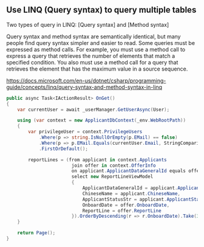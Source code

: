 ## Use LINQ (Query syntax) to query multiple tables

Two types of query in LINQ: [Query syntax] and [Method syntax]

Query syntax and method syntax are semantically identical, but many people find query syntax simpler and easier to read. Some queries must be expressed as method calls. For example, you must use a method call to express a query that retrieves the number of elements that match a specified condition. You also must use a method call for a query that retrieves the element that has the maximum value in a source sequence.

https://docs.microsoft.com/en-us/dotnet/csharp/programming-guide/concepts/linq/query-syntax-and-method-syntax-in-linq

```C#
public async Task<IActionResult> OnGet()
{
    var currentUser = await _userManager.GetUserAsync(User);

    using (var context = new ApplicantDbContext(_env.WebRootPath))
    {
        var privilegeUser = context.PrivilegeUsers
            .Where(p => string.IsNullOrEmpty(p.EMail) == false)
            .Where(p => p.EMail.Equals(currentUser.Email, StringComparison.InvariantCultureIgnoreCase))
            .FirstOrDefault();

        reportLines = (from applicant in context.Applicants
                        join offer in context.OfferInfo
                        on applicant.ApplicantDataGeneralId equals offer.ApplicantDataGeneralId
                        select new ReportLineViewModel
                        {
                            ApplicantDataGeneralId = applicant.ApplicantDataGeneralId,
                            ChineseName = applicant.ChineseName,
                            ApplicantStatusStr = applicant.ApplicantStatusStr,
                            OnboardDate = offer.OnboardDate,
                            ReportLine = offer.ReportLine
                        }).OrderByDescending(r => r.OnboardDate).Take(300).ToList();
    }

    return Page();
}
```
